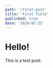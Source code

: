 ```yaml
---
path: '/first-post'
title: 'First Title'
published: true
date: '2019-02-25'
---
```


# Hello!

This is a test post.